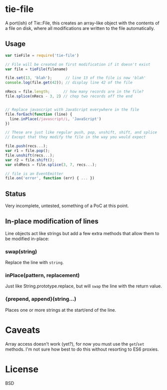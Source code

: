 # tie-file

A port(ish) of Tie::File, this creates an array-like object with the contents of
a file on disk, where all modifications are written to the file automatically.

## Usage

```javascript
var tieFile = require('tie-file')

// File will be created on first modification if it doesn't exist
var file = tieFile(filename)

file.set(13, 'blah');      // line 13 of the file is now 'blah'
console.log(file.get(42)); // display line 42 of the file

nRecs = file.length;      // how many records are in the file?
file.splice(nRecs - 3, 2) // chop two records off the end


// Replace javascript with JavaScript everywhere in the file
file.forEach(function (line) {
  line.inPlace(/javascript/i, 'JavaScript')
})

// These are just like regular push, pop, unshift, shift, and splice
// Except that they modify the file in the way you would expect

file.push(recs...);
var r1 = file.pop();
file.unshift(recs...);
var r2 = file.shift();
var oldRecs = file.splice(3, 7, recs...);

// file is an EventEmitter
file.on('error', function (err) { ... })
```

## Status

Very incomplete, untested, something of a PoC at this point.

## In-place modification of lines

Line objects act like strings but add a few extra methods that allow them to be modified in-place:

### swap(string)

Replace the line with `string`.

### inPlace(pattern, replacement)

Just like String.prototype.replace, but will `swap` the line with the return value.

### {prepend, append}(string...)

Places one or more strings at the start/end of the line.

# Caveats

Array access doesn't work (yet?), for now you must use the `get`/`set` methods. I'm not sure how best to do this without resorting to ES6 proxies.

# License

BSD

